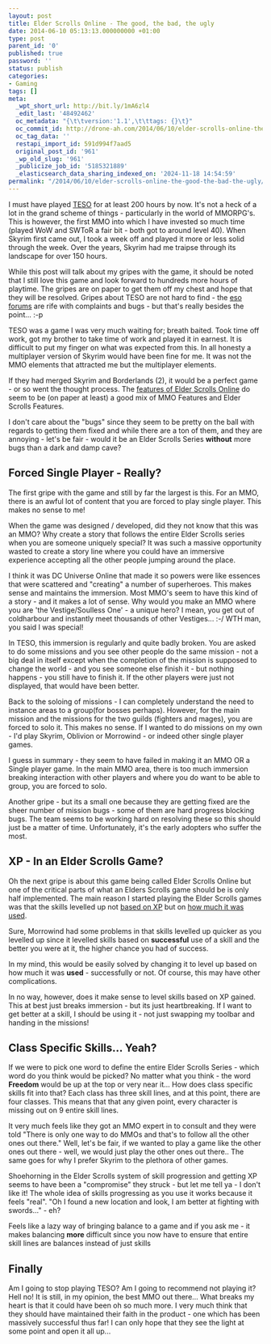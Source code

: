 ```yaml
---
layout: post
title: Elder Scrolls Online - The good, the bad, the ugly
date: 2014-06-10 05:13:13.000000000 +01:00
type: post
parent_id: '0'
published: true
password: ''
status: publish
categories:
- Gaming
tags: []
meta:
  _wpt_short_url: http://bit.ly/1mA6zl4
  _edit_last: '48492462'
  oc_metadata: "{\t\tversion:'1.1',\t\ttags: {}\t}"
  oc_commit_id: http://drone-ah.com/2014/06/10/elder-scrolls-online-the-good-the-bad-the-ugly/1402373596
  oc_tag_data: ''
  restapi_import_id: 591d994f7aad5
  original_post_id: '961'
  _wp_old_slug: '961'
  _publicize_job_id: '5185321889'
  _elasticsearch_data_sharing_indexed_on: '2024-11-18 14:54:59'
permalink: "/2014/06/10/elder-scrolls-online-the-good-the-bad-the-ugly/"
---
```


I must have played
[TESO](http://elderscrollsonline.com/ "Elder Scrolls Online Main Website") for
at least 200 hours by now. It\'s not a heck of a lot in the grand scheme
of things - particularly in the world of MMORPG\'s. This is however, the
first MMO into which I have invested so much time (played WoW and SWToR
a fair bit - both got to around level 40). When Skyrim first came out, I
took a week off and played it more or less solid through the week. Over
the years, Skyrim had me traipse through its landscape for over 150
hours.

While this post will talk about my gripes with the game, it should be
noted that I still love this game and look forward to hundreds more
hours of playtime. The gripes are on paper to get them off my chest and
hope that they will be resolved. Gripes about TESO are not hard to
find - the [eso
forums](http://forums.elderscrollsonline.com/categories/EN-general-discussion "ESO Forums")
are rife with complaints and bugs - but that\'s really besides the
point\... :-p

TESO was a game I was very much waiting for; breath baited. Took time
off work, got my brother to take time of work and played it in earnest.
It is difficult to put my finger on what was expected from this. In all
honesty a multiplayer version of Skyrim would have been fine for me. It
was not the MMO elements that attracted me but the multiplayer elements.

If they had merged Skyrim and Borderlands (2), it would be a perfect
game - or so went the thought process. The [features of Elder Scrolls
Online](https://www.playne.com/games/elder-scrolls-online "Features of Elder Scrolls Online")
do seem to be (on paper at least) a good mix of MMO Features and Elder
Scrolls Features.

I don\'t care about the \"bugs\" since they seem to be pretty on the
ball with regards to getting them fixed and while there are a ton of
them, and they are annoying - let\'s be fair - would it be an Elder
Scrolls Series **without** more bugs than a dark and damp cave?

## Forced Single Player - Really?

The first gripe with the game and still by far the largest is this. For
an MMO, there is an awful lot of content that you are forced to play
single player. This makes no sense to me!

When the game was designed / developed, did they not know that this was
an MMO? Why create a story that follows the entire Elder Scrolls series
when you are someone uniquely special? It was such a massive opportunity
wasted to create a story line where you could have an immersive
experience accepting all the other people jumping around the place.

I think it was DC Universe Online that made it so powers were like
essences that were scattered and \"creating\" a number of superheroes.
This makes sense and maintains the immersion. Most MMO\'s seem to have
this kind of a story - and it makes a lot of sense. Why would you make
an MMO where you are \'the Vestige/Soulless One\' - a unique hero? I
mean, you get out of coldharbour and instantly meet thousands of other
Vestiges\... :-/ WTH man, you said I was special!

In TESO, this immersion is regularly and quite badly broken. You are
asked to do some missions and you see other people do the same mission -
not a big deal in itself except when the completion of the mission is
supposed to change the world - and you see someone else finish it - but
nothing happens - you still have to finish it. If the other players were
just not displayed, that would have been better.

Back to the soloing of missions - I can completely understand the need
to instance areas to a group(for bosses perhaps). However, for the main
mission and the missions for the two guilds (fighters and mages), you
are forced to solo it. This makes no sense. If I wanted to do missions
on my own - I\'d play Skyrim, Oblivion or Morrowind - or indeed other
single player games.

I guess in summary - they seem to have failed in making it an MMO OR a
Single player game. In the main MMO area, there is too much immersion
breaking interaction with other players and where you do want to be able
to group, you are forced to solo.

Another gripe - but its a small one because they are getting fixed are
the sheer number of mission bugs - some of them are hard progress
blocking bugs. The team seems to be working hard on resolving these so
this should just be a matter of time. Unfortunately, it\'s the early
adopters who suffer the most.

## XP - In an Elder Scrolls Game?

Oh the next gripe is about this game being called Elder Scrolls Online
but one of the critical parts of what an Elders Scrolls game should be
is only half implemented. The main reason I started playing the Elder
Scrolls games was that the skills levelled up not [based on
XP](https://www.playne.com/features/gaining-xp "Gaining XP (Feature)")
but on [how much it was
used](http://www.playne.com/features/using-skills "Level Up Using Skills (Feature)").

Sure, Morrowind had some problems in that skills levelled up quicker as
you levelled up since it levelled skills based on **successful** use of
a skill and the better you were at it, the higher chance you had of
success.

In my mind, this would be easily solved by changing it to level up based
on how much it was **used** - successfully or not. Of course, this may
have other complications.

In no way, however, does it make sense to level skills based on XP
gained. This at best just breaks immersion - but its just heartbreaking.
If I want to get better at a skill, I should be using it - not just
swapping my toolbar and handing in the missions!

## Class Specific Skills\... Yeah?

If we were to pick one word to define the entire Elder Scrolls Series -
which word do you think would be picked? No matter what you think - the
word **Freedom** would be up at the top or very near it\... How does
class specific skills fit into that? Each class has three skill lines,
and at this point, there are four classes. This means that that any
given point, every character is missing out on 9 entire skill lines.

It very much feels like they got an MMO expert in to consult and they
were told \"There is only one way to do MMOs and that\'s to follow all
the other ones out there.\" Well, let\'s be fair, if we wanted to play a
game like the other ones out there - well, we would just play the other
ones out there.. The same goes for why I prefer Skyrim to the plethora
of other games.

Shoehorning in the Elder Scrolls system of skill progression and getting
XP seems to have been a \"compromise\" they struck - but let me tell
ya - I don\'t like it! The whole idea of skills progressing as you use
it works because it feels \"real\". \"Oh I found a new location and
look, I am better at fighting with swords\...\" - eh?

Feels like a lazy way of bringing balance to a game and if you ask me -
it makes balancing **more** difficult since you now have to ensure that
entire skill lines are balances instead of just skills

## Finally

Am I going to stop playing TESO? Am I going to recommend not playing it?
Hell no! It is still, in my opinion, the best MMO out there\... What
breaks my heart is that it could have been oh so much more. I very much
think that they should have maintained their faith in the product - one
which has been massively successful thus far! I can only hope that they
see the light at some point and open it all up\...
